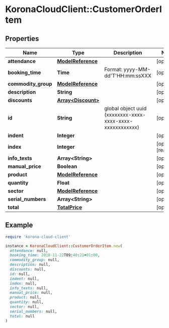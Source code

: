 # KoronaCloudClient::CustomerOrderItem

## Properties

| Name | Type | Description | Notes |
| ---- | ---- | ----------- | ----- |
| **attendance** | [**ModelReference**](ModelReference.md) |  | [optional] |
| **booking_time** | **Time** | Format: yyyy-MM-dd&#39;T&#39;HH:mm:ssXXX | [optional] |
| **commodity_group** | [**ModelReference**](ModelReference.md) |  | [optional] |
| **description** | **String** |  | [optional] |
| **discounts** | [**Array&lt;Discount&gt;**](Discount.md) |  | [optional] |
| **id** | **String** | global object uuid (xxxxxxxx-xxxx-xxxx-xxxx-xxxxxxxxxxxx) | [optional] |
| **indent** | **Integer** |  | [optional] |
| **index** | **Integer** |  | [optional][readonly] |
| **info_texts** | **Array&lt;String&gt;** |  | [optional] |
| **manual_price** | **Boolean** |  | [optional] |
| **product** | [**ModelReference**](ModelReference.md) |  | [optional] |
| **quantity** | **Float** |  | [optional] |
| **sector** | [**ModelReference**](ModelReference.md) |  | [optional] |
| **serial_numbers** | **Array&lt;String&gt;** |  | [optional] |
| **total** | [**TotalPrice**](TotalPrice.md) |  | [optional] |

## Example

```ruby
require 'korona-cloud-client'

instance = KoronaCloudClient::CustomerOrderItem.new(
  attendance: null,
  booking_time: 2018-11-22T09:40:21+01:00,
  commodity_group: null,
  description: null,
  discounts: null,
  id: null,
  indent: null,
  index: null,
  info_texts: null,
  manual_price: null,
  product: null,
  quantity: null,
  sector: null,
  serial_numbers: null,
  total: null
)
```

